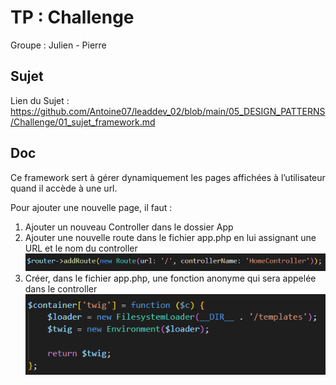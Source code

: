 # TP : Challenge

Groupe : Julien - Pierre

## Sujet

Lien du Sujet
: https://github.com/Antoine07/leaddev_02/blob/main/05_DESIGN_PATTERNS/Challenge/01_sujet_framework.md

## Doc

Ce framework sert à gérer dynamiquement les pages affichées à l’utilisateur quand il accède à une url.

Pour ajouter une nouvelle page, il faut :

1. Ajouter un nouveau Controller dans le dossier App
2. Ajouter une nouvelle route dans le fichier app.php en lui assignant une URL et le nom du controller
   ![Screenshot](route.PNG)
3. Créer, dans le fichier app.php, une fonction anonyme qui sera appelée dans le controller
   ![Screenshot](twig.PNG)
